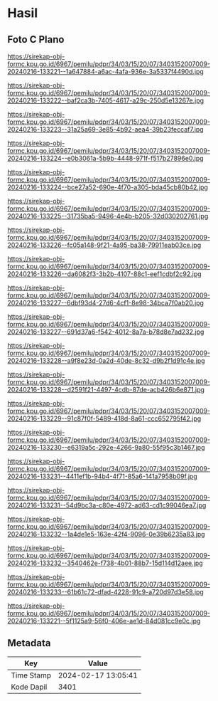 # Hasil

## Foto C Plano

https://sirekap-obj-formc.kpu.go.id/6967/pemilu/pdpr/34/03/15/20/07/3403152007009-20240216-133221--1a647884-a6ac-4afa-936e-3a5337f4490d.jpg

https://sirekap-obj-formc.kpu.go.id/6967/pemilu/pdpr/34/03/15/20/07/3403152007009-20240216-133222--baf2ca3b-7405-4617-a29c-250d5e13267e.jpg

https://sirekap-obj-formc.kpu.go.id/6967/pemilu/pdpr/34/03/15/20/07/3403152007009-20240216-133223--31a25a69-3e85-4b92-aea4-39b23feccaf7.jpg

https://sirekap-obj-formc.kpu.go.id/6967/pemilu/pdpr/34/03/15/20/07/3403152007009-20240216-133224--e0b3061a-5b9b-4448-971f-f517b27896e0.jpg

https://sirekap-obj-formc.kpu.go.id/6967/pemilu/pdpr/34/03/15/20/07/3403152007009-20240216-133224--bce27a52-690e-4f70-a305-bda45cb80b42.jpg

https://sirekap-obj-formc.kpu.go.id/6967/pemilu/pdpr/34/03/15/20/07/3403152007009-20240216-133225--31735ba5-9496-4e4b-b205-32d030202761.jpg

https://sirekap-obj-formc.kpu.go.id/6967/pemilu/pdpr/34/03/15/20/07/3403152007009-20240216-133226--fc05a148-9f21-4a95-ba38-79911eab03ce.jpg

https://sirekap-obj-formc.kpu.go.id/6967/pemilu/pdpr/34/03/15/20/07/3403152007009-20240216-133226--da6082f3-3b2b-4107-88c1-eef1cdbf2c92.jpg

https://sirekap-obj-formc.kpu.go.id/6967/pemilu/pdpr/34/03/15/20/07/3403152007009-20240216-133227--6dbf93d4-27d6-4cf1-8e98-34bca7f0ab20.jpg

https://sirekap-obj-formc.kpu.go.id/6967/pemilu/pdpr/34/03/15/20/07/3403152007009-20240216-133227--691d37a6-f542-4012-8a7a-b78d8e7ad232.jpg

https://sirekap-obj-formc.kpu.go.id/6967/pemilu/pdpr/34/03/15/20/07/3403152007009-20240216-133228--a9f8e23d-0a2d-40de-8c32-d9b2f1d91c4e.jpg

https://sirekap-obj-formc.kpu.go.id/6967/pemilu/pdpr/34/03/15/20/07/3403152007009-20240216-133228--d2591f21-4497-4cdb-87de-acb426b6e871.jpg

https://sirekap-obj-formc.kpu.go.id/6967/pemilu/pdpr/34/03/15/20/07/3403152007009-20240216-133229--91c87f0f-5489-418d-8a61-ccc652795f42.jpg

https://sirekap-obj-formc.kpu.go.id/6967/pemilu/pdpr/34/03/15/20/07/3403152007009-20240216-133230--e6319a5c-292e-4266-9a80-55f95c3b1467.jpg

https://sirekap-obj-formc.kpu.go.id/6967/pemilu/pdpr/34/03/15/20/07/3403152007009-20240216-133231--4411ef1b-94b4-4f71-85a6-141a7958b09f.jpg

https://sirekap-obj-formc.kpu.go.id/6967/pemilu/pdpr/34/03/15/20/07/3403152007009-20240216-133231--54d9bc3a-c80e-4972-ad63-cd1c99046ea7.jpg

https://sirekap-obj-formc.kpu.go.id/6967/pemilu/pdpr/34/03/15/20/07/3403152007009-20240216-133232--1a4de1e5-163e-42f4-9096-0e39b6235a83.jpg

https://sirekap-obj-formc.kpu.go.id/6967/pemilu/pdpr/34/03/15/20/07/3403152007009-20240216-133232--3540462e-f738-4b01-88b7-15d114d12aee.jpg

https://sirekap-obj-formc.kpu.go.id/6967/pemilu/pdpr/34/03/15/20/07/3403152007009-20240216-133233--61b61c72-dfad-4228-91c9-a720d97d3e58.jpg

https://sirekap-obj-formc.kpu.go.id/6967/pemilu/pdpr/34/03/15/20/07/3403152007009-20240216-133221--5f1125a9-56f0-406e-ae1d-84d081cc9e0c.jpg


## Metadata

| Key        | Value               |
| ---------- | ------------------- |
| Time Stamp | 2024-02-17 13:05:41 |
| Kode Dapil | 3401                |



